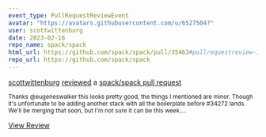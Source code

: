 ```yaml
---
event_type: PullRequestReviewEvent
avatar: "https://avatars.githubusercontent.com/u/6527504?"
user: scottwittenburg
date: 2023-02-16
repo_name: spack/spack
html_url: https://github.com/spack/spack/pull/35463#pullrequestreview-1300605366
repo_url: https://github.com/spack/spack
---
```


<a href='https://github.com/scottwittenburg' target='_blank'>scottwittenburg</a> <a href='https://github.com/spack/spack/pull/35463#pullrequestreview-1300605366' target='_blank'>reviewed</a> a <a href='https://github.com/spack/spack/pull/35463' target='_blank'>spack/spack pull request</a>

<small>Thanks @eugeneswalker this looks pretty good, the things I mentioned are minor.  Though it's unfortunate to be adding another stack with all the boilerplate before #34272 lands.  We'll be merging that soon, but I'm not sure it can be this week....</small>

<a href='https://github.com/spack/spack/pull/35463#pullrequestreview-1300605366' target='_blank'>View Review</a>